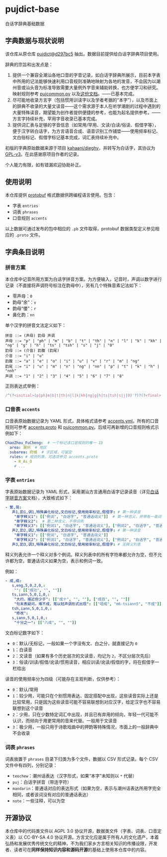# pujdict-base
白话字辞典基础数据

## 字典数据与现状说明

该仓库从原仓库 [pujdict](https://github.com/pujdict/pujdict)@[d297bc5](https://github.com/pujdict/pujdict/blob/d297bc54a48e6c07db8043870766370f16e738d0) 抽出。数据目前提供给白话字辞典项目使用。

辞典的宗旨和出发点是：
1. 提供一个兼容全潮汕各地口音的字音记录，如白话字辞典所展示，目前本字表中所用的记法能够快速利用口音规则准确地映射为各地的发音，不会因为以潮州音或汕头音为标准导致需要大量例外字音来辅助转换，也方便学习和研究。映射规则参考 [pujcommon.py](https://github.com/pujdict/pujdict-data-utils/blob/2fa7972f37e4f6b2769a91679d516675e47329ed/pujcommon.py#L72-L331) 以及[这份文档](https://pujdict.sourceforge.io/doc/puj.html#%E8%AE%B0%E5%BD%95%E6%A0%87%E5%87%86%E4%B8%8E%E8%BD%AC%E8%AF%BB%E8%A7%84%E5%88%99)。——已基本完成。
2. 尽可能地收录方言字（包括惯用训读字以及学者考据的“本字”），以及市面上的辞典不收录的大量文读音——这个需求源于本人在听学潮剧的过程中遇到的大量特殊读音，期望能为创作者提供便捷的参考，也能为起名提供参考。——方言字持续补充，罕用字音收录已基本完成。
3. 提供词汇表与足够的字音信息（如常用/罕用、文读/白读/俗读、假借字等），便于汉字转白话字，为方言语音合成、语音识别工作铺垫——使用频率标记、文白俗标记、假借字标记基本完成，词汇表持续补充中。

初版的字典原始数据来源于项目 [kahaani/dieghv](https://github.com/kahaani/dieghv/issues)，并转写为白话字，其协议为 [GPL-v3](https://github.com/kahaani/dieghv/blob/master/LICENSE)。在此感谢原项目作者的记录。

个人能力有限，如有错漏欢迎协助补正。

## 使用说明

本仓库提供 [protobuf](https://github.com/protocolbuffers/protobuf) 格式数据供跨编程语言使用。包含：

- 字表 `entries`
- 词表 `phrases`
- 口音规则 `accents`

以上数据可通过发布的包中相应的 `.pb` 文件取得，protobuf 数据类型定义参见相应的 `.proto` 文件。

## 字典条目说明

### 拼音方案

本仓库中记音所用方案为白话字拼音方案。为方便输入，记音时，声调以数字进行记录（不直接将声调符号标注在韵母中），另有几个特殊音素记法如下：

- 零声母：`0`
- 韵母“余”：`v`
- 韵母“倭”：`r`
- 鼻化韵：`nn`

单个汉字的拼音文法定义如下：

```
拼音 ::= (声母) 韵母 声调
声母 ::= "p" | "ph" | "m" | "b" | "t" | "th" | "n" | "l" | "k" | "kh" | "ng" | "g" | "h" | "ts" | "tsh" | "s" | "j" | "0"
韵母 ::= (介音) 韵腹 (韵尾)
介音 ::= "i" | "u"
韵腹 ::= "a" | "e" | "o" | "i" | "u" | "v" | "r" | "m" | "ng"
韵尾 ::= "i" | "u" | "m" | "n" | "ng" | "nn" | "p" | "t" | "k" | "h" | "nnh"
声调 ::= "1" | "2" | "3" | "4" | "5" | "6" | "7" | "8"
```

正则表达式举例：

```js
/^(?<initial>(p|ph|m|b|t|th|n|l|k|kh|ng|g|h|ts|tsh|s|j|0)'?)?(?<final>(?<medial>(i|u)(?=[aeoiuvr]))?(?<nucleus>a|e|o|i|u|v|r|ng|m)(?<coda>(i|u)?(m|n|ng|p|t|k|h)*)(?<tone>[1-8])?)$/i
```

### 口音表 `accents`

口音表原始数据记录为 YAML 形式，具体格式请参考 [accents.yml](./data/accents.yml)。所有的口音规则可参考 [accents.proto](./src/accents.proto) 和 [pujcommon.py](./src/pujcommon.py)。后续可再新增的口音规则格式示例如下：

```yml
ChaoZhou_FuCheng:  # 一个标记该口音规则的唯一 ID
  area: 潮州  # 地区
  subarea: 府城  # 子区域，可留空
  rules: # 规则列表，可选项参见 accents.proto
    - R_As_O
    # ...
```

### 字表 `entries`

字表原始数据记录为 YAML 形式，采用潮汕方言通用白话字记录读音（详见[白话字拼音方案](https://pujdict.sourceforge.io/doc/puj.html)文档），大致格式如下：

```yml
- 繁,简:
   声1,韵1,调1,特殊鼻化标记,文白标记,使用频率标记,假借字: # 第一种读音
    "单字释义1": [["例词", "白话字", "普通话词义"]]  # 第一种含义，并带有一条词例
    "单字释义2":  # 第二种含义，不带词例
    "单字释义3": [["例词1", "白话字", "普通话词义"], ["例词2", "白话字", "普通话词义"]]  # 第三种含义，带有两条词例
   声2,韵2,调2,特殊鼻化标记,文白标记,使用频率标记,假借字: # 第一种读音
    "单字释义1": [["例词", "白话字", "普通话词义"]]
    "单字释义2": [["例词1", "白话字", "普通话词义"], ["例词2", "白话字", "普通话词义"]]
   声3,韵3,调3,特殊鼻化标记,文白标记,使用频率标记,假借字: # 无释义列表
```

释义列表允许一个释义对多个例词。释义列表中的所有字符串都允许为空，但不允许都为空，普通话词义如果为空，表示和例词一致。

例如：

```yml
- 成,成:
   s,eng,5,0,2,0,:
    "": [["成功", "", ""]]
   ts,iann,5,0,1,0,:
    "大约，接近但少于": [["成十", "", ""], ["成百", "", ""]]
    "句末表疑问，难不成，常以轻声调形式出现": [["唔成", "m6-tsiann5", "不成"]]
   tsh,iann,5,0,1,0,:
    "修改":
   s,iann,5,0,1,0,:
    "十分之一": [["八成", "", ""]]
```

文白标记数字如下：

- `0`：默认/无标记，一般如果一个字没有文、白之分，就直接记为 `0`
- `1`：白读音
- `2`：文读音（如果有多个历史层次的文读音，均记为 `2`，不区分层次先后）
- `3`：俗读/训读/假借/讹读/惯用读音，相应训读/讹读/假借的字，将在假借字一栏给出

读音的使用频率分为四级（可能存在主观判断，仅供参考）：

- `0`：默认/常用
- `1`：较少用，可能只在个别惯用表达、固定搭配中出现，这些读音实际上还是比较常用，只是因为这些读音可能不容易联想到对应汉字，给定汉字也不容易联想到这个读音
- `2`：少用，只在少数特定词汇中出现，并且已有弃用的倾向，年轻一代可能不认识，而倾向于用更常用的音来代替。一般用于文读音
- `3`：极少用，一般只用于诗歌戏曲中的押韵等特殊情况，市面上的一般辞典中不会收录

### 词表 `phrases`

词表放置于 `phrases` 目录下归类为多个文件，数据以 CSV 形式记录。每个 CSV 文件中有四列，分别记录：

- `teochew`：潮州话表达（汉字形式，如果“本字”未知则以 `*` 代替）
- `puj`：白话字拼音（带连字符）
- `mandarin`：普通话对应的表达形式（如果为空，表示与潮州话表达所用字完全相同，或者该词没有对应的普通话表达）
- `note`：一些注释，可以为空

## 开源协议

本仓库中的代码类文件以 AGPL 3.0 协议开源，数据类文件（字表、词表、口音定义表）以 CC-BY-SA 4.0 协议开源。方言文化应是属于所有人的文化遗产，本着弘扬和发展优秀传统文化的精神，不为我们家乡方言相关知识的传播设限，开发者、读者可在**同样保持知识内容和源码开源**的基础上使用本仓库中的内容。
